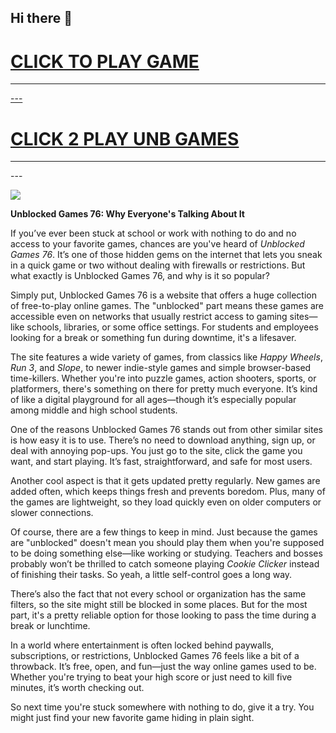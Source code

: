 ## Hi there 👋

<h1><a href="https://lesson3.guru">CLICK TO PLAY GAME</h1>
<HR>---
<H1><a href="https://lessons1.guru">CLICK 2 PLAY UNB GAMES</a></H1>
<HR>---

<a href="https://lessons1.guru"><img src="https://clearcache.store/games.png"></a>

**Unblocked Games 76: Why Everyone's Talking About It**

If you’ve ever been stuck at school or work with nothing to do and no access to your favorite games, chances are you've heard of *Unblocked Games 76*. It’s one of those hidden gems on the internet that lets you sneak in a quick game or two without dealing with firewalls or restrictions. But what exactly is Unblocked Games 76, and why is it so popular?

Simply put, Unblocked Games 76 is a website that offers a huge collection of free-to-play online games. The "unblocked" part means these games are accessible even on networks that usually restrict access to gaming sites—like schools, libraries, or some office settings. For students and employees looking for a break or something fun during downtime, it's a lifesaver.

The site features a wide variety of games, from classics like *Happy Wheels*, *Run 3*, and *Slope*, to newer indie-style games and simple browser-based time-killers. Whether you're into puzzle games, action shooters, sports, or platformers, there's something on there for pretty much everyone. It’s kind of like a digital playground for all ages—though it’s especially popular among middle and high school students.

One of the reasons Unblocked Games 76 stands out from other similar sites is how easy it is to use. There’s no need to download anything, sign up, or deal with annoying pop-ups. You just go to the site, click the game you want, and start playing. It’s fast, straightforward, and safe for most users.

Another cool aspect is that it gets updated pretty regularly. New games are added often, which keeps things fresh and prevents boredom. Plus, many of the games are lightweight, so they load quickly even on older computers or slower connections.

Of course, there are a few things to keep in mind. Just because the games are "unblocked" doesn't mean you should play them when you're supposed to be doing something else—like working or studying. Teachers and bosses probably won’t be thrilled to catch someone playing *Cookie Clicker* instead of finishing their tasks. So yeah, a little self-control goes a long way.

There’s also the fact that not every school or organization has the same filters, so the site might still be blocked in some places. But for the most part, it's a pretty reliable option for those looking to pass the time during a break or lunchtime.

In a world where entertainment is often locked behind paywalls, subscriptions, or restrictions, Unblocked Games 76 feels like a bit of a throwback. It’s free, open, and fun—just the way online games used to be. Whether you're trying to beat your high score or just need to kill five minutes, it’s worth checking out.

So next time you're stuck somewhere with nothing to do, give it a try. You might just find your new favorite game hiding in plain sight.
